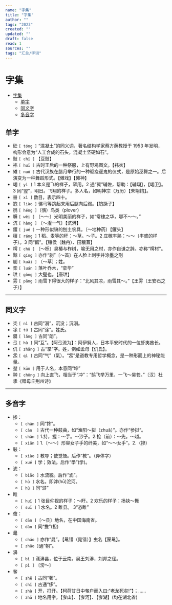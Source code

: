 ```yaml
---
name: "字集"
title: "字集"
author: ""
tags: "2023"
created: ""
updated: ""
draft: false
read: 1
sources: ""
tags: "汇总/字词"
---
```


# 字集

- [字集](#字集)
  - [单字](#单字)
  - [同义字](#同义字)
  - [多音字](#多音字)

## 单字

- 砼 `[ tóng ]` “混凝土”的同义词，著名结构学家蔡方荫教授于 1953 年发明，构形会意为“人工合成的石头，混凝土坚硬如石”。
- 豉 `[ chǐ ]` 【豆豉】
- 袆 `[ huī ]` 古时王后的一种祭服，上有野鸡图文。【袆衣】
- 傩 `[ nuó ]` 古代汉族在腊月举行的一种驱疫逐鬼的仪式，是原始巫舞之一。后演变为一种舞蹈形式。【傩戏】【傩神】
- 翊 `[ yì ]` 1 本义是飞的样子，罕用。2 通“翼”辅佐，帮助：【辅翊】，【翊卫】。3 同“翌”，明日。飞翔的样子。多人名，如明神宗（万历）【朱翊钧】。
- 卌 `[ xì ]` 数目，表示四十。
- 尥 `[ liào ]` 骡马等跳起来用后腿向后踢。【尥蹶子】
- 鸻 `[ héng ]`（鴴）鸟类（plover）
- 韡 `[ wěi ]` 〔～～〕光明美丽的样子，如“常棣之华，鄂不～～。”
- 沆 `[ hàng ]` 〔～瀣一气〕【沆漭】
- 钁 `[ jué ]` 一种形似镐的刨土农具。〔～地种药〕【钁头】
- 穰 `[ ráng ]` 1 稻、麦等的秆：～草。～子。2 庄稼丰熟：～～（丰盛的样子）。3 同“瓤”。【穰侯（魏冉）、田穰苴】
- 樗 `[ chū ]` 〔～栎〕臭椿与柞树，喻无用之材，亦作自谦之辞。亦称“樗材”。
- 黥 `[ qíng ]` 亦作“剠”〔～首〕在人脸上刺字并涂墨之刑
- 蒯 `[ kuǎi ]` 〔～草〕；姓。
- 栾 `[ luán ]` 落叶乔木，“栾华”
- 珙 `[ gǒng ]` 大璧也。【唐珙】
- 雱 `[ pāng ]` 雨雪下得很大的样子：“北风其凉，雨雪其～。”【王雱（王安石之子）】

---

## 同义字

- 氼 `[ nì ]` 古同“溺”，沉没；沉溺。
- 凃 `[ tú ]` 古同“涂”。姓氏。
- 朤 `[ lǎng ]` 古同“朗”。
- 弖 `[ hù ]` 同“互”。【阿弖流为】：阿伊努人，日本平安时代的一位虾夷酋长。
- 仉 `[ zhǎng ]` 古“掌”字。姓，例如孟母【仉氏】。
- 炁 `[ qì ]` 古同“气”（氣）。“炁”是道教专用哲学概念，是一种形而上的神秘能量。
- 堃 `[ kūn ]` 用于人名，本意同“坤”
- 翀 `[ chōng ]` 向上直飞，相当于“冲”：“鹄飞举万里，一飞～昊苍。”〔汉〕杜挚《赠毋丘荆州诗》

---

## 多音字

- 掺：
  - `[ chān ]` 同“搀”。
  - `[ càn  ]` 古代一种鼓曲，如“渔阳～挝（zhuā）”。亦作“参挝”。
  - `[ shǎn ]` 1.持，握：～手。～沙子。2.抢（前）：～先。～越。
  - `[ xiān ]` 1.〔～～〕形容女子手的纤美，如“～～女手”。2.（摻）
- 斅：
  - `[ xiào ]` 教导；使觉悟。后作“教”。（异体字）
  - `[ xué ]` 学；效法。后作“學”(学)。
- 淲：
  - `[ biāo ]` 水流貌。后作“滮”。
  - `[ hū ]` 水名。即滹(hū)沱河。
  - `[ hǔ ]` 同“滸”
- 睢
  - `[ huī ]` 1 张目仰视的样子：～盱。2 欢乐的样子：扬袂～舞
  - `[ suī ]` 1 水名。2 睢县。 3“恣睢”
- 儋：
  - `[ dān ]`〔～县〕地名，在中国海南省。
  - `[ dàn ]` 同“擔”(担)
- 鼂
  - `[ cháo ]` 亦作“晁”。【鼌错（晁错）】虫名【匽鼌】。
  - `[ zhāo ]`通“朝”。
- 濞
  - `[ bì ]` 漾濞县，位于云南。吴王刘濞，刘邦之侄。
  - `[ pì ]` 〔滂～〕
-  奓
   -  `[ shē ]` 古同“奢”。
   -  `[ chǐ ]` 古通“侈”。
   -  `[ zhà ]` 开，打开。【柯荷甘日中奓户而入曰:“老龙死矣!”】；……
   -  `[ zhā ]` 地名用字。【奓山】、【奓河】、【奓湖】(均在湖北省)
